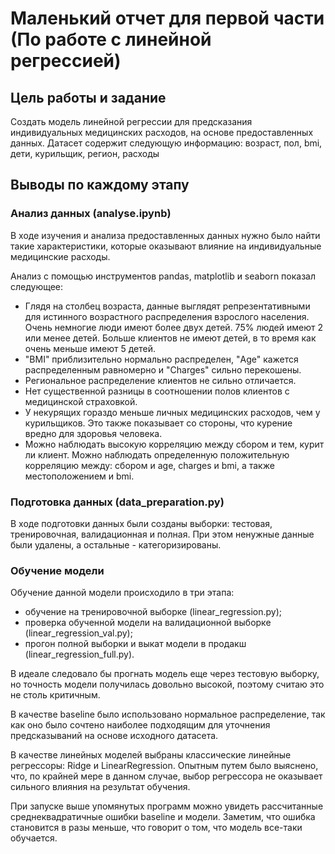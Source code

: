 # Маленький отчет для первой части (По работе с линейной регрессией) #

## Цель работы и задание

Создать модель линейной регрессии для предсказания индивидуальных медицинских расходов, 
на основе предоставленных данных. 
Датасет содержит следующую информацию: 
возраст, пол, bmi, дети, курильщик, регион, расходы

## Выводы по каждому этапу

### Анализ данных (analyse.ipynb)

В ходе изучения и анализа предоставленных данных нужно было найти такие характеристики, 
которые оказывают влияние на индивидуальные медицинские расходы.

Анализ с помощью инструментов pandas, matplotlib и seaborn показал следующее:
- Глядя на столбец возраста, данные выглядят репрезентативными для истинного возрастного распределения взрослого населения. 
Очень немногие люди имеют более двух детей. 75% людей имеют 2 или менее детей. 
Больше клиентов не имеют детей, в то время как очень меньше имеют 5 детей.
- "BMI" приблизительно нормально распределен, "Age" кажется распределенным равномерно и "Charges" сильно перекошены.
- Региональное распределение клиентов не сильно отличается.
- Нет существенной разницы в соотношении полов клиентов с медицинской страховкой.
- У некурящих гораздо меньше личных медицинских расходов, чем у курильщиков. Это также показывает со стороны, 
что курение вредно для здоровья человека.
- Можно наблюдать высокую корреляцию между сбором и тем, курит ли клиент. Можно наблюдать определенную положительную корреляцию между: 
сбором и age, charges и bmi, а также местоположением и bmi.

### Подготовка данных (data_preparation.py)

В ходе подготовки данных были созданы выборки: тестовая, тренировочная, валидационная и полная. 
При этом ненужные данные были удалены, а остальные - категоризированы.

### Обучение модели

Обучение данной модели происходило в три этапа:
- обучение на тренировочной выборке (linear_regression.py);
- проверка обученной модели на валидационной выборке (linear_regression_val.py);
- прогон полной выборки и выкат модели в продакш (linear_regression_full.py).

В идеале следовало бы прогнать модель еще через тестовую выборку, но точность модели получилась довольно высокой, 
поэтому считаю это не столь критичным.

В качестве baseline было использовано нормальное распределение, так как оно было сочтено наиболее подходящим 
для уточнения предсказываний на основе исходного датасета.

В качестве линейных моделей выбраны классические линейные регрессоры:
Ridge и LinearRegression. Опытным путем было выяснено, что, по крайней мере в данном случае, 
выбор регрессора не оказывает сильного влияния на результат обучения.

При запуске выше упомянутых программ можно увидеть рассчитанные среднеквадратичные ошибки baseline и модели. Заметим, 
что ошибка становится в разы меньше, что говорит о том, что модель все-таки обучается.




